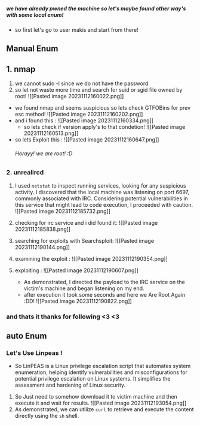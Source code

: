 ##### we have already pwned the machine so let's maybe found other way's with some local enum!
- so first let's go to user makis and start from there!

## Manual Enum

##  1. nmap 


1. we cannot sudo -l  since we do not have the password
2. so let not waste more time and search for suid or sgid file owned by root!
![[Pasted image 20231112160022.png]]
- we found nmap and seems suspicious so lets check GTFOBins for prev esc method! 
![[Pasted image 20231112160202.png]]
- and i found this : 
  ![[Pasted image 20231112160334.png]]
  - so lets check if version apply's to that condetion!
    ![[Pasted image 20231112160513.png]]
 - so lets Exploit this : 
   ![[Pasted image 20231112160647.png]] 
   ###### Horayy! we are root! :D 

### 2. unrealircd 

1. I used `netstat` to inspect running services, looking for any suspicious activity. I discovered that the local machine was listening on port 6697, commonly associated with IRC. Considering potential vulnerabilities in this service that might lead to code execution, I proceeded with caution.
	![[Pasted image 20231112185732.png]]

2. checking for irc service and i did found it: 
	![[Pasted image 20231112185838.png]]
 3. searching for exploits with Searchsploit:
	 ![[Pasted image 20231112190144.png]]
 4. examining the exploit : 
    ![[Pasted image 20231112190354.png]]
 5. exploiting :
	 ![[Pasted image 20231112190607.png]]
	- As demonstrated, I directed the payload to the IRC service on the victim's machine and began listening on my end.
	 - after execution it took some seconds and here we Are Root Again :DD! 
	   ![[Pasted image 20231112190822.png]]
### and thats it thanks for following <3 <3 
    

## auto Enum


### Let's Use Linpeas !

- So LinPEAS is a Linux privilege escalation script that automates system enumeration, helping identify vulnerabilities and misconfigurations for potential privilege escalation on Linux systems. It simplifies the assessment and hardening of Linux security.

1. So Just need to somehow download it to victim machine and then execute it and wait for results.
	![[Pasted image 20231112193054.png]]
2. As demonstrated, we can utilize `curl` to retrieve and execute the content directly using the `sh` shell.
